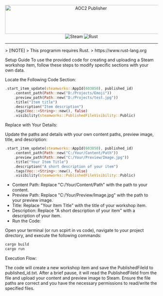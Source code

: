 <div align="center">
  <img src="https://images.cooltext.com/5704142.gif" width="551" height="95" alt="AOC2 Publisher" />
  <div>
  <div>
    <img src="https://img.shields.io/badge/Steam-%23000000.svg?logo=steam&logoColor=white" alt="Steam"/>
    <img src="https://img.shields.io/badge/Rust-%23000000.svg?e&logo=rust&logoColor=white" alt="Rust"/>
    
  </div>
<hr>

<div align="left">
> [!NOTE]
> This programm requires Rust.
> https://www.rust-lang.org

  Setup Guide
  To use the provided code for creating and uploading a Steam workshop item, follow these steps to modify specific sections with your own data.



Locate the Following Code Section:
```rust
.start_item_update(steamworks::AppId(603850), published_id)
    .content_path(Path::new("D:/Projects/Emoji"))
    .preview_path(Path::new("D:/Projects/test.jpg"))
    .title("Item title")
    .description("Item description")
    .tags(Vec::<String>::new(), false)
    .visibility(steamworks::PublishedFileVisibility::Public)
```
Replace with Your Details:

Update the paths and details with your own content paths, preview image, title, and description:
```rust
.start_item_update(steamworks::AppId(603850), published_id)
    .content_path(Path::new("C:/Your/Content/Path"))
    .preview_path(Path::new("C:/Your/Preview/Image.jpg"))
    .title("Your Item Title")
    .description("A short description of your item")
    .tags(Vec::<String>::new(), false)
    .visibility(steamworks::PublishedFileVisibility::Public)
```
- Content Path: Replace "C:/Your/Content/Path" with the path to your content.
- Preview Path: Replace "C:/Your/Preview/Image.jpg" with the path to your preview image.
- Title: Replace "Your Item Title" with the title of your workshop item.
- Description: Replace "A short description of your item" with a description of your item.
- Run the Code:

Open your terminal (or run scpirt in vs code), navigate to your project directory, and execute the following commands:
```rust
cargo build
cargo run
```
Execution Flow:

The code will create a new workshop item and save the PublishedFileId to published_id.txt.
After a brief pause, it will read the PublishedFileId from the file and upload your content and preview image to Steam.
Ensure the file paths are correct and you have the necessary permissions to read/write the specified files.
</div>
